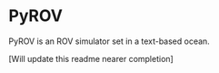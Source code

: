 # PyROV
PyROV is an ROV simulator set in a text-based ocean. 

[Will update this readme nearer completion]
